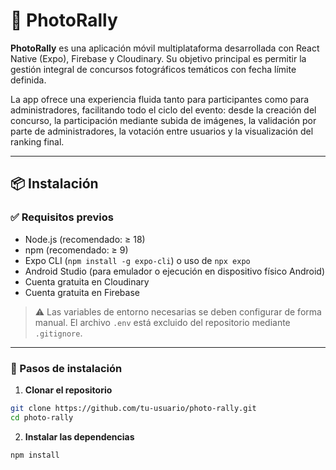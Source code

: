 # 📸 PhotoRally

**PhotoRally** es una aplicación móvil multiplataforma desarrollada con React Native (Expo), Firebase y Cloudinary. Su objetivo principal es permitir la gestión integral de concursos fotográficos temáticos con fecha límite definida.

La app ofrece una experiencia fluida tanto para participantes como para administradores, facilitando todo el ciclo del evento: desde la creación del concurso, la participación mediante subida de imágenes, la validación por parte de administradores, la votación entre usuarios y la visualización del ranking final.

---

## 📦 Instalación

### ✅ Requisitos previos

- Node.js (recomendado: ≥ 18)
- npm (recomendado: ≥ 9)
- Expo CLI (`npm install -g expo-cli`) o uso de `npx expo`
- Android Studio (para emulador o ejecución en dispositivo físico Android)
- Cuenta gratuita en Cloudinary
- Cuenta gratuita en Firebase

> ⚠️ Las variables de entorno necesarias se deben configurar de forma manual. El archivo `.env` está excluido del repositorio mediante `.gitignore`.

---

### 🔧 Pasos de instalación

1. **Clonar el repositorio**

```bash
git clone https://github.com/tu-usuario/photo-rally.git
cd photo-rally
```

2. **Instalar las dependencias**

```bash
npm install
```
